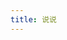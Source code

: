 ```yaml
---
title: 说说
---
```

<!-- <script src="//cdn1.tianli0.top/npm/leancloud-storage@4.13.2/dist/av-min.js"></script>
<div id="lyxTalk"></div>

<script src="/js/lyxTalk.js"></script>
<link rel="stylesheet" src="/css/lyxTalk.css">
<script>
  const { Query, User } = AV;
document.title = '说说 | Tankenqiの小窝'; 
lyxTalk.init("IvW3T1NjMoh7OmKEdAz1tM0o-gzGzoHsz",
  "vG8s9ukVO5bgozEHzR923dew",
  'https://ivw3t1nj.lc-cn-n1-shared.com',
   1919810)
</script> -->


<!-- 存放哔哔的容器 -->
<div id="bbtalk"></div>
<!-- 引用 bbtalk -->
<script data-pjax="" src="/js/bbtalk.js">
  </script>
<script>
  function doSpeaks() {
  document.title = '说说 | Tankenqiの小窝'; 
bbtalk.init({
  appId: "",
  appKey: "",
  serverURLs: '',
  pageSize:1919810
})
}
  document.addEventListener('DOMContentLoaded', (e) => {
    doSpeaks();
})
document.addEventListener('pjax:complete', (e) => {
    doSpeaks();
})
  
</script>